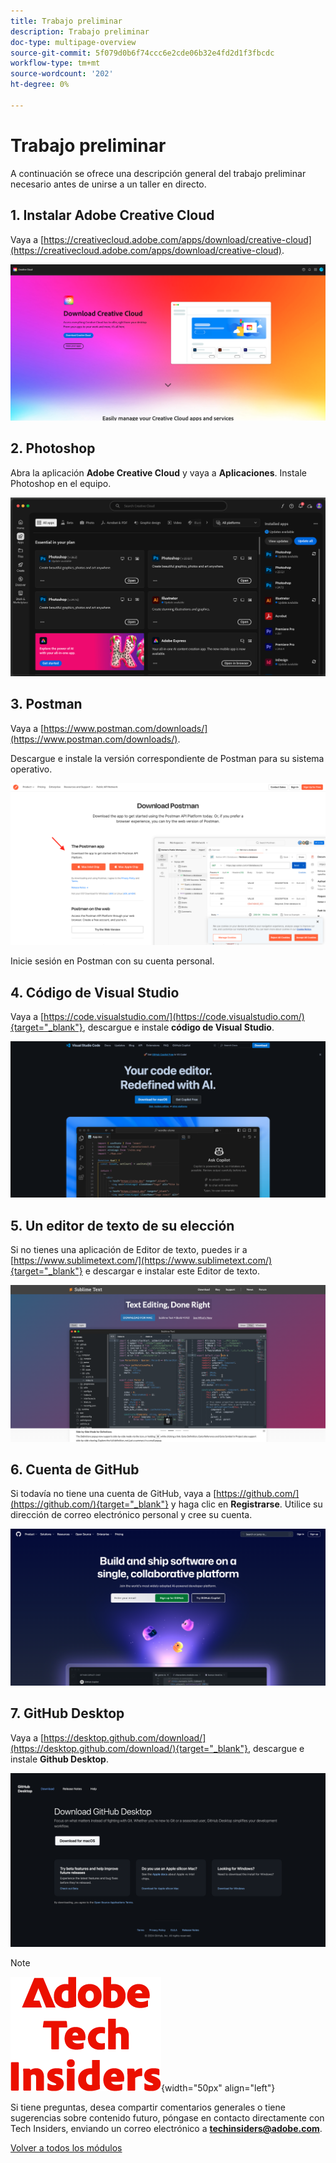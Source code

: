 ```yaml
---
title: Trabajo preliminar
description: Trabajo preliminar
doc-type: multipage-overview
source-git-commit: 5f079d0b6f74ccc6e2cde06b32e4fd2d1f3fbcdc
workflow-type: tm+mt
source-wordcount: '202'
ht-degree: 0%

---
```


# Trabajo preliminar

A continuación se ofrece una descripción general del trabajo preliminar necesario antes de unirse a un taller en directo.

## 1. Instalar Adobe Creative Cloud

Vaya a [https://creativecloud.adobe.com/apps/download/creative-cloud](https://creativecloud.adobe.com/apps/download/creative-cloud).

![Nueva integración de Adobe I/O](./assets/images/cc.png)

## 2. Photoshop

Abra la aplicación **Adobe Creative Cloud** y vaya a **Aplicaciones**. Instale Photoshop en el equipo.

![Nueva integración de Adobe I/O](./assets/images/psd.png)

## 3. Postman

Vaya a [https://www.postman.com/downloads/](https://www.postman.com/downloads/).

Descargue e instale la versión correspondiente de Postman para su sistema operativo.

![Nueva integración de Adobe I/O](./assets/images/getstarted.png)

Inicie sesión en Postman con su cuenta personal.

## 4. Código de Visual Studio

Vaya a [https://code.visualstudio.com/](https://code.visualstudio.com/){target="_blank"}, descargue e instale **código de Visual Studio**.

![Bloquear](./assets/images/vsc1.png)

## 5. Un editor de texto de su elección

Si no tienes una aplicación de Editor de texto, puedes ir a [https://www.sublimetext.com/](https://www.sublimetext.com/){target="_blank"} e descargar e instalar este Editor de texto.

![Bloquear](./assets/images/text1.png)

## 6. Cuenta de GitHub

Si todavía no tiene una cuenta de GitHub, vaya a [https://github.com/](https://github.com/){target="_blank"} y haga clic en **Registrarse**. Utilice su dirección de correo electrónico personal y cree su cuenta.

![Bloquear](./assets/images/git.png)

## 7. GitHub Desktop

Vaya a [https://desktop.github.com/download/](https://desktop.github.com/download/){target="_blank"}, descargue e instale **Github Desktop**.

![Bloquear](./assets/images/block1.png)

>[!NOTE]
>
>![Perspectivas técnicas](./assets/images/techinsiders.png){width="50px" align="left"}
>
>Si tiene preguntas, desea compartir comentarios generales o tiene sugerencias sobre contenido futuro, póngase en contacto directamente con Tech Insiders, enviando un correo electrónico a **techinsiders@adobe.com**.

[Volver a todos los módulos](./overview.md)
